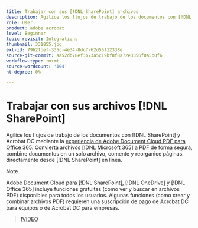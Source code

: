 ```yaml
---
title: Trabajar con sus [!DNL SharePoint] archivos
description: Agilice los flujos de trabajo de los documentos con [!DNL SharePoint] y Acrobat DC con la experiencia de Adobe Document Cloud PDF para [!DNL Office 365]
role: User
product: adobe acrobat
level: Beginner
topic-revisit: Integrations
thumbnail: 331855.jpg
exl-id: 7962fbef-335c-4e34-8dc7-62d55f12338e
source-git-commit: aa52db78ef3b73a5c19bf8f8a72e3356f0a5b0f6
workflow-type: tm+mt
source-wordcount: '104'
ht-degree: 0%

---
```


# Trabajar con sus archivos [!DNL SharePoint]

Agilice los flujos de trabajo de los documentos con [!DNL SharePoint] y Acrobat DC mediante la [experiencia de Adobe Document Cloud PDF para Office 365](https://appsource.microsoft.com/en-us/product/web-apps/adobeinc.adobe-document-cloud-pdf?tab=Overview). Convierta archivos [!DNL Microsoft 365] a PDF de forma segura, combine documentos en un solo archivo, comente y reorganice páginas. directamente desde [!DNL SharePoint] en línea.

>[!NOTE]
>
>Adobe Document Cloud para [!DNL SharePoint], [!DNL OneDrive] y [!DNL Office 365] incluye funciones gratuitas (como ver y buscar en archivos PDF) disponibles para todos los usuarios. Algunas funciones (como crear y combinar archivos PDF) requieren una suscripción de pago de Acrobat DC para equipos o de Acrobat DC para empresas.

>[!VIDEO](https://video.tv.adobe.com/v/331855?hidetitle=true)

